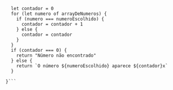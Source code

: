 ```function contaOcorrencias(arrayDeNumeros, numeroEscolhido) {
  let contador = 0
  for (let numero of arrayDeNumeros) {
    if (numero === numeroEscolhido) {
      contador = contador + 1
    } else {
      contador = contador
    }
  }
  if (contador === 0) {
    return "Número não encontrado"
  } else {
    return `O número ${numeroEscolhido} aparece ${contador}x`
  }

}```